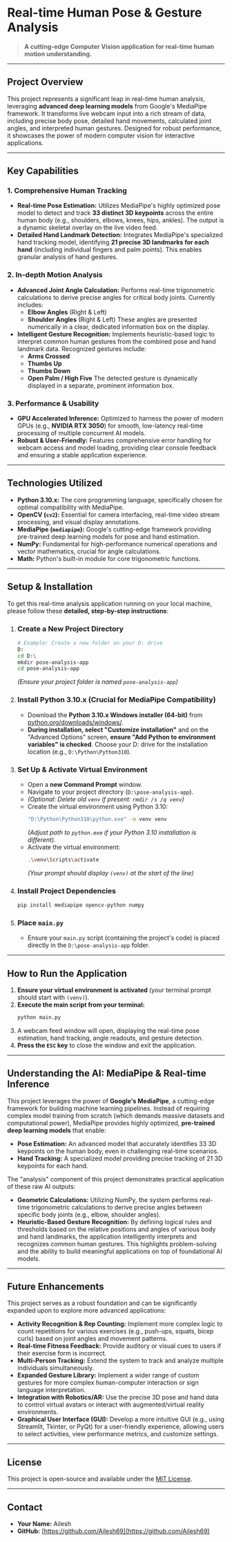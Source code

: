 # **Real-time Human Pose & Gesture Analysis**

> **A cutting-edge Computer Vision application for real-time human motion understanding.**

---

## **Project Overview**

This project represents a significant leap in real-time human analysis, leveraging **advanced deep learning models** from Google's MediaPipe framework. It transforms live webcam input into a rich stream of data, including precise body pose, detailed hand movements, calculated joint angles, and interpreted human gestures. Designed for robust performance, it showcases the power of modern computer vision for interactive applications.

---

## **Key Capabilities**

### **1. Comprehensive Human Tracking**

* **Real-time Pose Estimation:** Utilizes MediaPipe's highly optimized pose model to detect and track **33 distinct 3D keypoints** across the entire human body (e.g., shoulders, elbows, knees, hips, ankles). The output is a dynamic skeletal overlay on the live video feed.
* **Detailed Hand Landmark Detection:** Integrates MediaPipe's specialized hand tracking model, identifying **21 precise 3D landmarks for each hand** (including individual fingers and palm points). This enables granular analysis of hand gestures.

### **2. In-depth Motion Analysis**

* **Advanced Joint Angle Calculation:** Performs real-time trigonometric calculations to derive precise angles for critical body joints. Currently includes:
    * **Elbow Angles** (Right & Left)
    * **Shoulder Angles** (Right & Left)
    These angles are presented numerically in a clear, dedicated information box on the display.
* **Intelligent Gesture Recognition:** Implements heuristic-based logic to interpret common human gestures from the combined pose and hand landmark data. Recognized gestures include:
    * **Arms Crossed**
    * **Thumbs Up**
    * **Thumbs Down**
    * **Open Palm / High Five**
    The detected gesture is dynamically displayed in a separate, prominent information box.

### **3. Performance & Usability**

* **GPU Accelerated Inference:** Optimized to harness the power of modern GPUs (e.g., **NVIDIA RTX 3050**) for smooth, low-latency real-time processing of multiple concurrent AI models.
* **Robust & User-Friendly:** Features comprehensive error handling for webcam access and model loading, providing clear console feedback and ensuring a stable application experience.

---

## **Technologies Utilized**

* **Python 3.10.x:** The core programming language, specifically chosen for optimal compatibility with MediaPipe.
* **OpenCV (`cv2`):** Essential for camera interfacing, real-time video stream processing, and visual display annotations.
* **MediaPipe (`mediapipe`):** Google's cutting-edge framework providing pre-trained deep learning models for pose and hand estimation.
* **NumPy:** Fundamental for high-performance numerical operations and vector mathematics, crucial for angle calculations.
* **Math:** Python's built-in module for core trigonometric functions.

---

## **Setup & Installation**

To get this real-time analysis application running on your local machine, please follow these **detailed, step-by-step instructions**:

1.  ### **Create a New Project Directory**
    ```bash
    # Example: Create a new folder on your D: drive
    D:
    cd D:\
    mkdir pose-analysis-app
    cd pose-analysis-app
    ```
    *(Ensure your project folder is named `pose-analysis-app`)*

2.  ### **Install Python 3.10.x** (Crucial for MediaPipe Compatibility)
    * Download the **Python 3.10.x Windows installer (64-bit)** from [python.org/downloads/windows/](https://www.python.org/downloads/windows/).
    * **During installation, select "Customize installation"** and on the "Advanced Options" screen, **ensure "Add Python to environment variables" is checked**. Choose your D: drive for the installation location (e.g., `D:\Python\Python310`).

3.  ### **Set Up & Activate Virtual Environment**
    * Open a **new Command Prompt** window.
    * Navigate to your project directory (`D:\pose-analysis-app`).
    * *(Optional: Delete old `venv` if present: `rmdir /s /q venv`)*
    * Create the virtual environment using Python 3.10:
        ```bash
        "D:\Python\Python310\python.exe" -m venv venv
        ```
        *(Adjust path to `python.exe` if your Python 3.10 installation is different).*
    * Activate the virtual environment:
        ```bash
        .\venv\Scripts\activate
        ```
        *(Your prompt should display `(venv)` at the start of the line)*

4.  ### **Install Project Dependencies**
    ```bash
    pip install mediapipe opencv-python numpy
    ```

5.  ### **Place `main.py`**
    * Ensure your `main.py` script (containing the project's code) is placed directly in the `D:\pose-analysis-app` folder.

---

## **How to Run the Application**

1.  **Ensure your virtual environment is activated** (your terminal prompt should start with `(venv)`).
2.  **Execute the main script from your terminal:**
    ```bash
    python main.py
    ```
3.  A webcam feed window will open, displaying the real-time pose estimation, hand tracking, angle readouts, and gesture detection.
4.  **Press the `ESC` key** to close the window and exit the application.

---

## **Understanding the AI: MediaPipe & Real-time Inference**

This project leverages the power of **Google's MediaPipe**, a cutting-edge framework for building machine learning pipelines. Instead of requiring complex model training from scratch (which demands massive datasets and computational power), MediaPipe provides highly optimized, **pre-trained deep learning models** that enable:

* **Pose Estimation:** An advanced model that accurately identifies 33 3D keypoints on the human body, even in challenging real-time scenarios.
* **Hand Tracking:** A specialized model providing precise tracking of 21 3D keypoints for each hand.

The "analysis" component of this project demonstrates practical application of these raw AI outputs:
* **Geometric Calculations:** Utilizing NumPy, the system performs real-time trigonometric calculations to derive precise angles between specific body joints (e.g., elbow, shoulder angles).
* **Heuristic-Based Gesture Recognition:** By defining logical rules and thresholds based on the relative positions and angles of various body and hand landmarks, the application intelligently interprets and recognizes common human gestures. This highlights problem-solving and the ability to build meaningful applications on top of foundational AI models.

---

## **Future Enhancements**

This project serves as a robust foundation and can be significantly expanded upon to explore more advanced applications:

* **Activity Recognition & Rep Counting:** Implement more complex logic to count repetitions for various exercises (e.g., push-ups, squats, bicep curls) based on joint angles and movement patterns.
* **Real-time Fitness Feedback:** Provide auditory or visual cues to users if their exercise form is incorrect.
* **Multi-Person Tracking:** Extend the system to track and analyze multiple individuals simultaneously.
* **Expanded Gesture Library:** Implement a wider range of custom gestures for more complex human-computer interaction or sign language interpretation.
* **Integration with Robotics/AR:** Use the precise 3D pose and hand data to control virtual avatars or interact with augmented/virtual reality environments.
* **Graphical User Interface (GUI):** Develop a more intuitive GUI (e.g., using Streamlit, Tkinter, or PyQt) for a user-friendly experience, allowing users to select activities, view performance metrics, and customize settings.

---

## **License**

This project is open-source and available under the [MIT License](LICENSE).

---

## **Contact**

* **Your Name:** Ailesh
* **GitHub:** [https://github.com/Ailesh69](https://github.com/Ailesh69)
